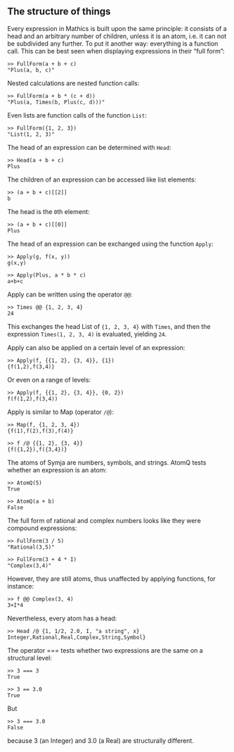 ## The structure of things

Every expression in Mathics is built upon the same principle: it consists of a head and an arbitrary number of children, 
unless it is an atom, i.e. it can not be subdivided any further. 
To put it another way: everything is a function call. This can be best seen when displaying expressions in their “full form”:
```
>> FullForm(a + b + c)
"Plus(a, b, c)"
```

Nested calculations are nested function calls:
```
>> FullForm(a + b * (c + d))
"Plus(a, Times(b, Plus(c, d)))"
```

Even lists are function calls of the function `List`:
```
>> FullForm({1, 2, 3})
"List(1, 2, 3)"
```

The head of an expression can be determined with `Head`:
```
>> Head(a + b + c)
Plus
```

The children of an expression can be accessed like list elements:
```
>> (a + b + c)[[2]]
b
```

The head is the `0`th element:
```
>> (a + b + c)[[0]]
Plus
```

The head of an expression can be exchanged using the function `Apply`:
```
>> Apply(g, f(x, y))
g(x,y)

>> Apply(Plus, a * b * c)
a+b+c
```

Apply can be written using the operator `@@`:
```
>> Times @@ {1, 2, 3, 4}
24
```

This exchanges the head List of `{1, 2, 3, 4}` with `Times`, and then the expression `Times(1, 2, 3, 4)` is evaluated, yielding `24`.

Apply can also be applied on a certain level of an expression:
```
>> Apply(f, {{1, 2}, {3, 4}}, {1})
{f(1,2),f(3,4)}
```

Or even on a range of levels:
```
>> Apply(f, {{1, 2}, {3, 4}}, {0, 2})
f(f(1,2),f(3,4))
```

Apply is similar to Map (operator `/@`):
```
>> Map(f, {1, 2, 3, 4})
{f(1),f(2),f(3),f(4)}

>> f /@ {{1, 2}, {3, 4}}
{f({1,2}),f({3,4})}
```

The atoms of Symja are numbers, symbols, and strings. AtomQ tests whether an expression is an atom:
```
>> AtomQ(5)
True

>> AtomQ(a + b)
False
```

The full form of rational and complex numbers looks like they were compound expressions:
```
>> FullForm(3 / 5)
"Rational(3,5)"

>> FullForm(3 + 4 * I)
"Complex(3,4)"
```

However, they are still atoms, thus unaffected by applying functions, for instance:
```
>> f @@ Complex(3, 4)
3+I*4
```

Nevertheless, every atom has a head:
```
>> Head /@ {1, 1/2, 2.0, I, "a string", x}
Integer,Rational,Real,Complex,String,Symbol}
```

The operator === tests whether two expressions are the same on a structural level:
```
>> 3 === 3
True

>> 3 == 3.0
True
```

But
```
>> 3 === 3.0
False
```

because 3 (an Integer) and 3.0 (a Real) are structurally different.
